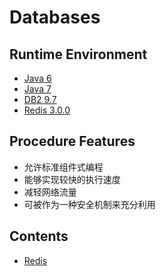 # Databases

## Runtime Environment
- [Java 6](http://www.oracle.com/technetwork/java/javase/downloads/jdk6downloads-1902814.html)
- [Java 7](http://www.oracle.com/technetwork/java/javase/downloads/jdk6downloads-1902814.html)
- [DB2 9.7](https://www.ibm.com/analytics/us/en/technology/db2/db2-linux-unix-windows.html)
- [Redis 3.0.0](https://redis.io/download)

## Procedure Features
* 允许标准组件式编程
* 能够实现较快的执行速度
* 减轻网络流量
* 可被作为一种安全机制来充分利用

## Contents
- [Redis](src/main/java/redis/Redis.md)
